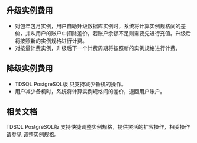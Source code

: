 
## 升级实例费用
- 对包年包月实例，用户自助升级数据库实例时，系统将计算实例规格间的差价，并从用户的账户中扣除差价，若账户余额不足则需要先进行充值。升级后将按照新的实例规格进行计费。
- 对按量计费实例，升级后下一个计费周期将按照新的实例规格进行计费。

## 降级实例费用
- TDSQL PostgreSQL版 只支持减少备机的操作。
- 用户减少备机时，系统将计算实例规格间的差价，退回用户账户。

## 相关文档
TDSQL PostgreSQL版 支持快捷调整实例规格，提供灵活的扩容操作，相关操作请参见 [调整实例规格](https://cloud.tencent.com/document/product/1129/51203)。
